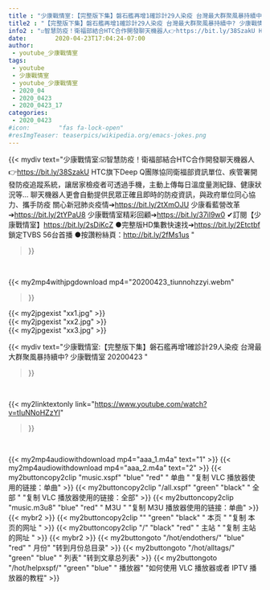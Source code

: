 ```yaml
---
title : "少康戰情室:【完整版下集】磐石艦再增1確診計29人染疫 台灣最大群聚風暴持續中? 少康戰情室 20200423 "
title2 : "【完整版下集】磐石艦再增1確診計29人染疫 台灣最大群聚風暴持續中? 少康戰情室 20200423 "
info2 : "☑️智慧防疫！衛福部結合HTC合作開發聊天機器人👉https://bit.ly/38SzakU HTC旗下Deep Q團隊協同衛福部資訊單位、疾管署開發防疫追蹤系統，讓居家檢疫者可透過手機，主動上傳每日溫度量測紀錄、健康狀況等… 聊天機器人更會自動提供民眾正確且即時的防疫資訊，與政府單位同心協力、攜手防疫  關心新冠肺炎疫情➔https://bit.ly/2tXmOJU  少康看藍營改革➔https://bit.ly/2tYPaU8  少康戰情室精彩回顧➔https://bit.ly/37il9w0  ✔訂閱【少康戰情室】https://bit.ly/2sDiKcZ ●完整版HD集數快速找➔https://bit.ly/2Etctbf 鎖定TVBS 56台首播 ●按讚粉絲頁：http://bit.ly/2fMs1us "
date:        2020-04-23T17:04:24-07:00
author:
 - youtube_少康戰情室
tags:
 - youtube
 - 少康戰情室
 - youtube_少康戰情室
 - 2020_04
 - 2020_0423
 - 2020_0423_17
categories:
 - 2020_0423
#icon:        "fas fa-lock-open"
#resImgTeaser: teaserpics/wikipedia.org/emacs-jokes.png
---
```


{{< mydiv text="少康戰情室:☑️智慧防疫！衛福部結合HTC合作開發聊天機器人👉https://bit.ly/38SzakU HTC旗下Deep Q團隊協同衛福部資訊單位、疾管署開發防疫追蹤系統，讓居家檢疫者可透過手機，主動上傳每日溫度量測紀錄、健康狀況等… 聊天機器人更會自動提供民眾正確且即時的防疫資訊，與政府單位同心協力、攜手防疫  關心新冠肺炎疫情➔https://bit.ly/2tXmOJU  少康看藍營改革➔https://bit.ly/2tYPaU8  少康戰情室精彩回顧➔https://bit.ly/37il9w0  ✔訂閱【少康戰情室】https://bit.ly/2sDiKcZ ●完整版HD集數快速找➔https://bit.ly/2Etctbf 鎖定TVBS 56台首播 ●按讚粉絲頁：http://bit.ly/2fMs1us "
>}}
<br>


{{< my2mp4withjpgdownload mp4="20200423_tiunnohzzyi.webm"
>}}

{{< my2jpgexist "xx1.jpg" >}}<br>
{{< my2jpgexist "xx2.jpg" >}}<br>
{{< my2jpgexist "xx3.jpg" >}}<br>



{{< mydiv text="少康戰情室:【完整版下集】磐石艦再增1確診計29人染疫 台灣最大群聚風暴持續中? 少康戰情室 20200423 "
>}}
<br>

{{< my2linktextonly link="https://www.youtube.com/watch?v=tIuNNoHZzYI"
>}}


<br>

{{< my2mp4audiowithdownload mp4="aaa_1.m4a"    text="1" >}}
{{< my2mp4audiowithdownload mp4="aaa_2.m4a"    text="2" >}}
{{< my2buttoncopy2clip "music.xspf"        "blue"   "red"    " 单曲 "  "复制 VLC 播放器使用的链接：单曲" >}} {{< my2buttoncopy2clip "/all.xspf"         "green"  "black"  " 全部 "  "复制 VLC 播放器使用的链接：全部" >}} {{< my2buttoncopy2clip "music.m3u8"        "blue"   "red"    " M3U  "    "复制 M3U 播放器使用的链接：单曲" >}} {{< mybr2 >}} {{< my2buttoncopy2clip ""                  "green"  "black"  " 本页 "    "复制 本页的网址 " >}} {{< my2buttoncopy2clip "/"                 "black"  "red"    " 主站 "    "复制 主站的网址 " >}} {{< mybr2 >}} {{< my2buttongoto      "/hot/endothers/"   "blue"   "red"    " 月份"   "转到月份总目录" >}} {{< my2buttongoto      "/hot/alltags/"     "green"  "blue"   " 列表"   "转到文章总列表" >}} {{< my2buttongoto      "/hot/helpxspf/"    "green"  "blue"   " 播放器" "如何使用 VLC 播放器或者 IPTV 播放器的教程" >}} 
